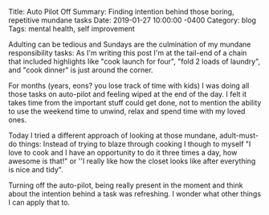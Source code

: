 Title:  Auto Pilot Off
Summary: Finding intention behind those boring, repetitive mundane tasks
Date:   2019-01-27 10:00:00 -0400
Category: blog
Tags: mental health, self improvement


Adulting can be tedious and Sundays are the culmination of my mundane responsibility  tasks: As I'm writing this post I'm at the tail-end of a chain that included highlights like "cook launch for four", "fold 2 loads of laundry",  and "cook dinner" is just around the corner.

For months (years, eons? you  lose track of time with kids) I was doing all those tasks on auto-pilot and feeling wiped at the end of the day. I felt it takes time from the important stuff could get done, not to mention the ability to use the weekend time to unwind, relax and spend time with my loved ones.

Today I tried a different approach of looking at those mundane, adult-must-do things: Instead of trying to blaze through cooking I though to myself "I love to cook and I have an opportunity to do it three times a day, how awesome is that!" or ''I really like how the closet looks like after everything is nice and tidy".

Turning off the auto-pilot, being really present in the moment and think about the intention behind a task was refreshing. I wonder what other things I can apply that to.  
